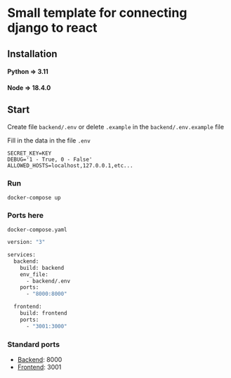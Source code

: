 # Small template for connecting django to react

Installation
------------

#### Python => 3.11

#### Node => 18.4.0

Start
-----

Create file `backend/.env` or delete `.example` in the `backend/.env.example` file

Fill in the data in the file `.env`

```dotenv
SECRET_KEY=KEY
DEBUG='1 - True, 0 - False'
ALLOWED_HOSTS=localhost,127.0.0.1,etc...
```

### Run
```
docker-compose up
```

### Ports here

```docker-compose.yaml```

```dockerfile
version: "3"

services:
  backend:
    build: backend
    env_file:
      - backend/.env
    ports:
      - "8000:8000"

  frontend:
    build: frontend
    ports:
      - "3001:3000"
```

### Standard ports

* [Backend](http://localhost:8000/): 8000
* [Frontend](http://localhost:3001/): 3001
